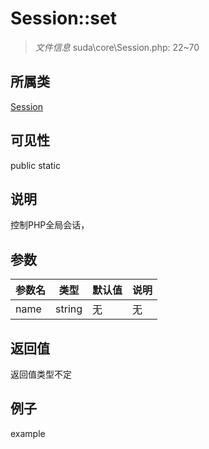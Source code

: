 # Session::set



> *文件信息* suda\core\Session.php: 22~70

## 所属类 

[Session](../Session.md)

## 可见性

 public static

## 说明

控制PHP全局会话，


## 参数


| 参数名 | 类型 | 默认值 | 说明 |
|--------|-----|-------|-------|
| name |  string | 无 | 无 |



## 返回值

返回值类型不定


## 例子

example